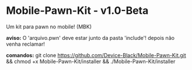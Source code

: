 # Mobile-Pawn-Kit - v1.0-Beta
Um kit para pawn no mobile! (MBK)

<b>aviso:</b> O 'arquivo.pwn' deve estar junto da pasta 'include'!
depois não venha reclamar!

<b>comandos:</b> git clone https://github.com/Device-Black/Mobile-Pawn-Kit.git && chmod +x Mobile-Pawn-Kit/installer && ./Mobile-Pawn-Kit/installer
